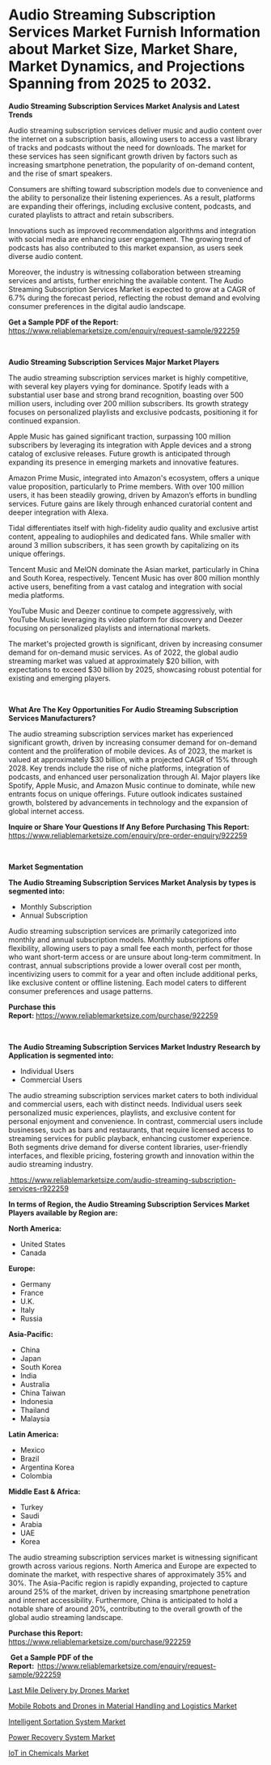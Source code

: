 <p><h1>Audio Streaming Subscription Services Market Furnish Information about Market Size, Market Share, Market Dynamics, and Projections Spanning from 2025 to 2032.</h1></p><p><strong>Audio Streaming Subscription Services Market Analysis and Latest Trends</strong></p>
<p><p>Audio streaming subscription services deliver music and audio content over the internet on a subscription basis, allowing users to access a vast library of tracks and podcasts without the need for downloads. The market for these services has seen significant growth driven by factors such as increasing smartphone penetration, the popularity of on-demand content, and the rise of smart speakers. </p><p>Consumers are shifting toward subscription models due to convenience and the ability to personalize their listening experiences. As a result, platforms are expanding their offerings, including exclusive content, podcasts, and curated playlists to attract and retain subscribers. </p><p>Innovations such as improved recommendation algorithms and integration with social media are enhancing user engagement. The growing trend of podcasts has also contributed to this market expansion, as users seek diverse audio content. </p><p>Moreover, the industry is witnessing collaboration between streaming services and artists, further enriching the available content. The Audio Streaming Subscription Services Market is expected to grow at a CAGR of 6.7% during the forecast period, reflecting the robust demand and evolving consumer preferences in the digital audio landscape.</p></p>
<p><strong>Get a Sample PDF of the Report:&nbsp;</strong> <a href="https://www.reliablemarketsize.com/enquiry/request-sample/922259?utm_campaign=1898&utm_medium=2&utm_source=Github&utm_content=ia&utm_term=07032025&utm_id=audio-streaming-subscription-services">https://www.reliablemarketsize.com/enquiry/request-sample/922259</a></p>
<p>&nbsp;</p>
<p><strong>Audio Streaming Subscription Services Major Market Players</strong></p>
<p><p>The audio streaming subscription services market is highly competitive, with several key players vying for dominance. Spotify leads with a substantial user base and strong brand recognition, boasting over 500 million users, including over 200 million subscribers. Its growth strategy focuses on personalized playlists and exclusive podcasts, positioning it for continued expansion.</p><p>Apple Music has gained significant traction, surpassing 100 million subscribers by leveraging its integration with Apple devices and a strong catalog of exclusive releases. Future growth is anticipated through expanding its presence in emerging markets and innovative features.</p><p>Amazon Prime Music, integrated into Amazon's ecosystem, offers a unique value proposition, particularly to Prime members. With over 100 million users, it has been steadily growing, driven by Amazon’s efforts in bundling services. Future gains are likely through enhanced curatorial content and deeper integration with Alexa.</p><p>Tidal differentiates itself with high-fidelity audio quality and exclusive artist content, appealing to audiophiles and dedicated fans. While smaller with around 3 million subscribers, it has seen growth by capitalizing on its unique offerings.</p><p>Tencent Music and MelON dominate the Asian market, particularly in China and South Korea, respectively. Tencent Music has over 800 million monthly active users, benefiting from a vast catalog and integration with social media platforms.</p><p>YouTube Music and Deezer continue to compete aggressively, with YouTube Music leveraging its video platform for discovery and Deezer focusing on personalized playlists and international markets.</p><p>The market's projected growth is significant, driven by increasing consumer demand for on-demand music services. As of 2022, the global audio streaming market was valued at approximately $20 billion, with expectations to exceed $30 billion by 2025, showcasing robust potential for existing and emerging players.</p></p>
<p>&nbsp;</p>
<p><strong>What Are The Key Opportunities For Audio Streaming Subscription Services Manufacturers?</strong></p>
<p><p>The audio streaming subscription services market has experienced significant growth, driven by increasing consumer demand for on-demand content and the proliferation of mobile devices. As of 2023, the market is valued at approximately $30 billion, with a projected CAGR of 15% through 2028. Key trends include the rise of niche platforms, integration of podcasts, and enhanced user personalization through AI. Major players like Spotify, Apple Music, and Amazon Music continue to dominate, while new entrants focus on unique offerings. Future outlook indicates sustained growth, bolstered by advancements in technology and the expansion of global internet access.</p></p>
<p><strong>Inquire or Share Your Questions If Any Before Purchasing This Report:</strong> <a href="https://www.reliablemarketsize.com/enquiry/pre-order-enquiry/922259?utm_campaign=1898&utm_medium=2&utm_source=Github&utm_content=ia&utm_term=07032025&utm_id=audio-streaming-subscription-services">https://www.reliablemarketsize.com/enquiry/pre-order-enquiry/922259</a></p>
<p>&nbsp;</p>
<p><strong>Market Segmentation</strong></p>
<p><strong>The Audio Streaming Subscription Services Market Analysis by types is segmented into:</strong></p>
<p><ul><li>Monthly Subscription</li><li>Annual Subscription</li></ul></p>
<p><p>Audio streaming subscription services are primarily categorized into monthly and annual subscription models. Monthly subscriptions offer flexibility, allowing users to pay a small fee each month, perfect for those who want short-term access or are unsure about long-term commitment. In contrast, annual subscriptions provide a lower overall cost per month, incentivizing users to commit for a year and often include additional perks, like exclusive content or offline listening. Each model caters to different consumer preferences and usage patterns.</p></p>
<p><strong>Purchase this Report:&nbsp;</strong><a href="https://www.reliablemarketsize.com/purchase/922259?utm_campaign=1898&utm_medium=2&utm_source=Github&utm_content=ia&utm_term=07032025&utm_id=audio-streaming-subscription-services">https://www.reliablemarketsize.com/purchase/922259</a></p>
<p>&nbsp;</p>
<p><strong>The Audio Streaming Subscription Services Market Industry Research by Application is segmented into:</strong></p>
<p><ul><li>Individual Users</li><li>Commercial Users</li></ul></p>
<p><p>The audio streaming subscription services market caters to both individual and commercial users, each with distinct needs. Individual users seek personalized music experiences, playlists, and exclusive content for personal enjoyment and convenience. In contrast, commercial users include businesses, such as bars and restaurants, that require licensed access to streaming services for public playback, enhancing customer experience. Both segments drive demand for diverse content libraries, user-friendly interfaces, and flexible pricing, fostering growth and innovation within the audio streaming industry.</p></p>
<p><a href="https://www.reliablemarketsize.com/audio-streaming-subscription-services-r922259?utm_campaign=1898&utm_medium=2&utm_source=Github&utm_content=ia&utm_term=07032025&utm_id=audio-streaming-subscription-services">&nbsp;https://www.reliablemarketsize.com/audio-streaming-subscription-services-r922259</a></p>
<p><strong>In terms of Region, the Audio Streaming Subscription Services Market Players available by Region are:</strong></p>
<p>
    <p> <strong> North America: </strong>
        <ul>
            <li>United States</li>
            <li>Canada</li>
        </ul>
        </p> 
    <p> <strong> Europe: </strong>
        <ul>
            <li>Germany</li>
            <li>France</li>
            <li>U.K.</li>
            <li>Italy</li>
            <li>Russia</li>
        </ul>
        </p> 
    <p> <strong> Asia-Pacific: </strong>
        <ul>
            <li>China</li>
            <li>Japan</li>
            <li>South Korea</li>
            <li>India</li>
            <li>Australia</li>
            <li>China Taiwan</li>
            <li>Indonesia</li>
            <li>Thailand</li>
            <li>Malaysia</li>
        </ul>
        </p> 
    <p> <strong> Latin America: </strong>
        <ul>
            <li>Mexico</li>
            <li>Brazil</li>
            <li>Argentina Korea</li>
            <li>Colombia</li>
        </ul>
        </p> 
    <p> <strong> Middle East & Africa: </strong>
        <ul>
            <li>Turkey</li>
            <li>Saudi</li>
            <li>Arabia</li>
            <li>UAE</li>
            <li>Korea</li>
        </ul>
    </p>
    </p>
<p><p>The audio streaming subscription services market is witnessing significant growth across various regions. North America and Europe are expected to dominate the market, with respective shares of approximately 35% and 30%. The Asia-Pacific region is rapidly expanding, projected to capture around 25% of the market, driven by increasing smartphone penetration and internet accessibility. Furthermore, China is anticipated to hold a notable share of around 20%, contributing to the overall growth of the global audio streaming landscape.</p></p>
<p><strong>Purchase this Report: </strong><a href="https://www.reliablemarketsize.com/purchase/922259?utm_campaign=1898&utm_medium=2&utm_source=Github&utm_content=ia&utm_term=07032025&utm_id=audio-streaming-subscription-services">https://www.reliablemarketsize.com/purchase/922259</a></p>
<p>&nbsp;<strong>Get a Sample PDF of the Report:&nbsp;&nbsp;</strong><a href="https://www.reliablemarketsize.com/enquiry/request-sample/922259?utm_campaign=1898&utm_medium=2&utm_source=Github&utm_content=ia&utm_term=07032025&utm_id=audio-streaming-subscription-services">https://www.reliablemarketsize.com/enquiry/request-sample/922259</a></p>
<p><strong></strong></p>
<p><p><a href="https://github.com/yenagmah/Market-Research-Report-List-1/blob/main/last-mile-delivery-by-drones-market.md?utm_campaign=1898&utm_medium=2&utm_source=Github&utm_content=ia&utm_term=07032025&utm_id=audio-streaming-subscription-services">Last Mile Delivery by Drones Market</a></p><p><a href="https://github.com/omemaeuseda/Market-Research-Report-List-1/blob/main/mobile-robots-and-drones-in-material-handling-and-logistics-market.md?utm_campaign=1898&utm_medium=2&utm_source=Github&utm_content=ia&utm_term=07032025&utm_id=audio-streaming-subscription-services">Mobile Robots and Drones in Material Handling and Logistics Market</a></p><p><a href="https://github.com/rentzszaszjn/Market-Research-Report-List-1/blob/main/intelligent-sortation-system-market.md?utm_campaign=1898&utm_medium=2&utm_source=Github&utm_content=ia&utm_term=07032025&utm_id=audio-streaming-subscription-services">Intelligent Sortation System Market</a></p><p><a href="https://github.com/sitarzerpa3d/Market-Research-Report-List-1/blob/main/power-recovery-system-market.md?utm_campaign=1898&utm_medium=2&utm_source=Github&utm_content=ia&utm_term=07032025&utm_id=audio-streaming-subscription-services">Power Recovery System Market</a></p><p><a href="https://github.com/kevoncesya4j/Market-Research-Report-List-1/blob/main/iot-in-chemicals-market.md?utm_campaign=1898&utm_medium=2&utm_source=Github&utm_content=ia&utm_term=07032025&utm_id=audio-streaming-subscription-services">IoT in Chemicals Market</a></p></p>